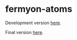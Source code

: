# fermyon-atoms

Development version [here](https://atoms-dev-7cotjb6o.fermyon.app/).

Final version [here](https://atoms.fermyon.app/).
